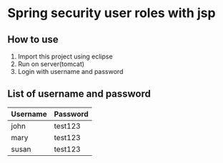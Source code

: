 # Spring security user roles with jsp

## How to use
1. Import this project using eclipse
2. Run on server(tomcat)
3. Login with username and password

## List of username and password
Username | Password
---------|---------
john | test123
mary | test123
susan | test123
